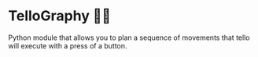 # TelloGraphy 💃🏻
Python module that allows you to plan a sequence of movements that tello will execute with a press of a button.
